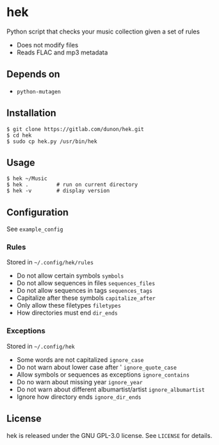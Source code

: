 # hek

Python script that checks your music collection given a set of rules

- Does not modify files
- Reads FLAC and mp3 metadata

## Depends on
- `python-mutagen`

## Installation
```
$ git clone https://gitlab.com/dunon/hek.git
$ cd hek
$ sudo cp hek.py /usr/bin/hek
```

## Usage
```
$ hek ~/Music
$ hek .         # run on current directory
$ hek -v        # display version
```

## Configuration
See `example_config`

### Rules
Stored in `~/.config/hek/rules`
- Do not allow certain symbols `symbols`
- Do not allow sequences in files `sequences_files`
- Do not allow sequences in tags `sequences_tags`
- Capitalize after these symbols `capitalize_after`
- Only allow these filetypes `filetypes`
- How directories must end `dir_ends`

### Exceptions
Stored in `~/.config/hek`
- Some words are not capitalized `ignore_case`
- Do not warn about lower case after ' `ignore_quote_case`
- Allow symbols or sequences as exceptions `ignore_contains`
- Do no warn about missing year `ignore_year`
- Do not warn about different albumartist/artist `ignore_albumartist`
- Ignore how directory ends `ignore_dir_ends`

## License
hek is released under the GNU GPL-3.0 license. See `LICENSE` for details.
